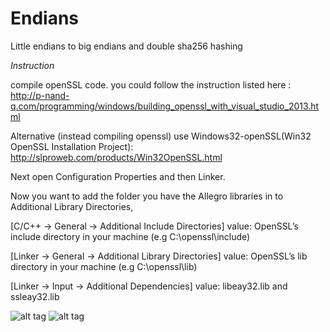 # Endians
Little endians to big endians and double sha256 hashing

*Instruction*

compile openSSL code. you could follow the instruction listed here : http://p-nand-q.com/programming/windows/building_openssl_with_visual_studio_2013.html

Alternative (instead compiling openssl) use Windows32-openSSL(Win32 OpenSSL Installation Project): http://slproweb.com/products/Win32OpenSSL.html

Next open Configuration Properties and then Linker.

Now you want to add the folder you have the Allegro libraries in to Additional Library Directories,

[C/C++ -> General -> Additional Include Directories] value: OpenSSL’s include directory in your machine (e.g C:\openssl\include)

[Linker -> General -> Additional Library Directories] value: OpenSSL’s lib directory in your machine (e.g C:\openssl\lib)

[Linker -> Input -> Additional Dependencies] value: libeay32.lib and ssleay32.lib


![alt tag](https://s18.postimg.org/hhudvh1op/include.png)
![alt tag](https://s18.postimg.org/pbuzgv9hl/link.png)
